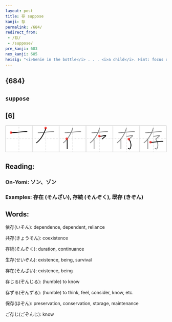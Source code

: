 ```yaml
---
layout: post
title: 存 suppose
kanji: 存
permalink: /684/
redirect_from:
 - /存/
 - /suppose/
pre_kanji: 683
nex_kanji: 685
heisig: "<i>Genie in the bottle</i> . . . <i>a child</i>. Hint: focus on the key word's connotation of &quot;make believe&quot;."
---
```


## {684}

## `suppose`

## [6]

<div class="stroke"><img src="../images/E5AD98.png" /></div>

## Reading:

### On-Yomi: ソン、ゾン

### Examples: 存在 (そんざい), 存続 (そんぞく), 既存 (きぞん)

## Words:

依存(いそん): dependence, dependent, reliance

共存(きょうそん): coexistence

存続(そんぞく): duration, continuance

生存(せいぞん): existence, being, survival

存在(そんざい): existence, being

存じる(ぞんじる): (humble) to know

存ずる(ぞんずる): (humble) to think, feel, consider, know, etc.

保存(ほぞん): preservation, conservation, storage, maintenance

ご存じ(ごぞんじ): know
